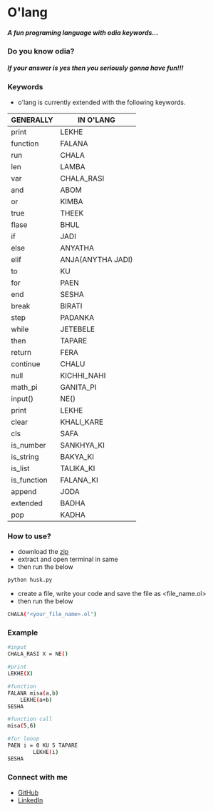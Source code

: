 # O'lang

#### _A fun programing language with odia keywords..._

<p align="center">
 <h3>Do you know odia?</h3>
  <h5>If your answer is yes then you seriously gonna have fun!!!</h5>
</p>

### Keywords

- o'lang is currently extended with the following keywords.

| GENERALLY   | IN O'LANG         |
| ----------- | ----------------- |
| print       | LEKHE             |
| function    | FALANA            |
| run         | CHALA             |
| len         | LAMBA             |
| var         | CHALA_RASI        |
| and         | ABOM              |
| or          | KIMBA             |
| true        | THEEK             |
| flase       | BHUL              |
| if          | JADI              |
| else        | ANYATHA           |
| elif        | ANJA(ANYTHA JADI) |
| to          | KU                |
| for         | PAEN              |
| end         | SESHA             |
| break       | BIRATI            |
| step        | PADANKA           |
| while       | JETEBELE          |
| then        | TAPARE            |
| return      | FERA              |
| continue    | CHALU             |
| null        | KICHHI_NAHI       |
| math_pi     | GANITA_PI         |
| input()     | NE()              |
| print       | LEKHE             |
| clear       | KHALI_KARE        |
| cls         | SAFA              |
| is_number   | SANKHYA_KI        |
| is_string   | BAKYA_KI          |
| is_list     | TALIKA_KI         |
| is_function | FALANA_KI         |
| append      | JODA              |
| extended    | BADHA             |
| pop         | KADHA             |

### How to use?

- download the [zip](https://github.com/saurabh190802/O-lang/archive/refs/tags/o'lang.zip)
- extract and open terminal in same
- then run the below

```sh
python husk.py
```

- create a file, write your code and save the file as <file_name.ol>
- then run the below

```sh
CHALA("<your_file_name>.ol")
```

### Example

```sh
#input
CHALA_RASI X = NE()

#print
LEKHE(X)

#function
FALANA misa(a,b)
	LEKHE(a+b)
SESHA

#function call
misa(5,6)

#for looop
PAEN i = 0 KU 5 TAPARE
		LEKHE(i)
SESHA
```

### Connect with me

- [GitHub](https://github.com/saurabh190802)
- [LinkedIn](https://www.linkedin.com/in/saurabh-satapathy-692a6a1b9/)
